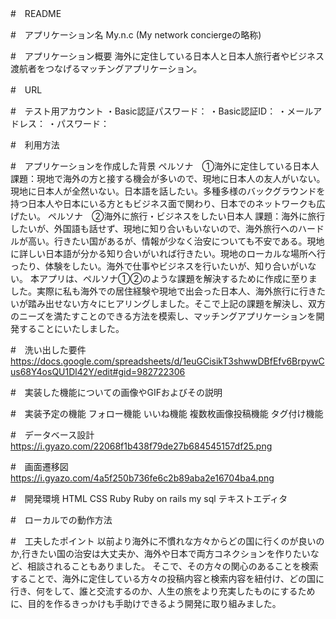 #　README

#　アプリケーション名
My.n.c  (My network conciergeの略称)

#　アプリケーション概要
海外に定住している日本人と日本人旅行者やビジネス渡航者をつなげるマッチングアプリケーション。

#　URL


#　テスト用アカウント
・Basic認証パスワード：
・Basic認証ID：
・メールアドレス：
・パスワード：


#　利用方法


#　アプリケーションを作成した背景
ペルソナ　①海外に定住している日本人
課題：現地で海外の方と接する機会が多いので、現地に日本人の友人がいない。現地に日本人が全然いない。日本語を話したい。多種多様のバックグラウンドを持つ日本人や日本にいる方ともビジネス面で関わり、日本でのネットワークも広げたい。
ペルソナ　②海外に旅行・ビジネスをしたい日本人
課題：海外に旅行したいが、外国語も話せず、現地に知り合いもいないので、海外旅行へのハードルが高い。行きたい国があるが、情報が少なく治安についても不安である。現地に詳しい日本語が分かる知り合いがいれば行きたい。現地のローカルな場所へ行ったり、体験をしたい。海外で仕事やビジネスを行いたいが、知り合いがいない。
本アプリは、ペルソナ①②のような課題を解決するために作成に至りました。実際に私も海外での居住経験や現地で出会った日本人、海外旅行に行きたいが踏み出せない方々にヒアリングしました。そこで上記の課題を解決し、双方のニーズを満たすことのできる方法を模索し、マッチングアプリケーションを開発することにいたしました。

#　洗い出した要件
https://docs.google.com/spreadsheets/d/1euGCisikT3shwwDBfEfv6BrpywCus68Y4osQU1Dl42Y/edit#gid=982722306

#　実装した機能についての画像やGIFおよびその説明


#　実装予定の機能
フォロー機能
いいね機能
複数枚画像投稿機能
タグ付け機能

#　データベース設計
https://i.gyazo.com/22068f1b438f79de27b684545157df25.png

#　画面遷移図
https://i.gyazo.com/4a5f250b736fe6c2b89aba2e16704ba4.png

#　開発環境
HTML
CSS 
Ruby
Ruby on rails
my sql 
テキストエディタ


#　ローカルでの動作方法


#　工夫したポイント
以前より海外に不慣れな方々からどの国に行くのが良いのか,行きたい国の治安は大丈夫か、海外や日本で両方コネクションを作りたいなど、相談されることもありました。
そこで、その方々の関心のあることを検索することで、海外に定住している方々の投稿内容と検索内容を紐付け、どの国に行き、何をして、誰と交流するのか、人生の旅をより充実したものにするために、目的を作るきっかけも手助けできるよう開発に取り組みました。





















